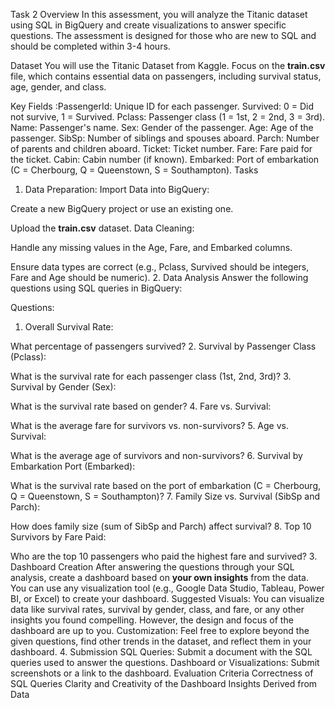 Task 2
Overview
In this assessment, you will analyze the Titanic dataset using SQL in BigQuery and create visualizations to answer specific questions. The assessment is designed for those who are new to SQL and should be completed within 3-4 hours.


Dataset
You will use the Titanic Dataset from Kaggle. Focus on the **train.csv** file, which contains essential data on passengers, including survival status, age, gender, and class.

Key Fields
:PassengerId: Unique ID for each passenger.
Survived: 0 = Did not survive, 1 = Survived.
Pclass: Passenger class (1 = 1st, 2 = 2nd, 3 = 3rd).
Name: Passenger's name.
Sex: Gender of the passenger.
Age: Age of the passenger.
SibSp: Number of siblings and spouses aboard.
Parch: Number of parents and children aboard.
Ticket: Ticket number.
Fare: Fare paid for the ticket.
Cabin: Cabin number (if known).
Embarked: Port of embarkation (C = Cherbourg, Q = Queenstown, S = Southampton).
Tasks

1. Data Preparation:
Import Data into BigQuery:
 
Create a new BigQuery project or use an existing one.
 
Upload the **train.csv** dataset.
Data Cleaning:
 
Handle any missing values in the Age, Fare, and Embarked columns.
 
Ensure data types are correct (e.g., Pclass, Survived should be integers, Fare and Age should be numeric).
2. Data Analysis
Answer the following questions using SQL queries in BigQuery:

Questions:
1. Overall Survival Rate:
 
 What percentage of passengers survived?
2. Survival by Passenger Class (Pclass):
 
 What is the survival rate for each passenger class (1st, 2nd, 3rd)?
3. Survival by Gender (Sex):
 
 What is the survival rate based on gender?
4. Fare vs. Survival:
 
 What is the average fare for survivors vs. non-survivors?
5. Age vs. Survival:
 
 What is the average age of survivors and non-survivors?
6. Survival by Embarkation Port (Embarked):
 
 What is the survival rate based on the port of embarkation (C = Cherbourg, Q = Queenstown, S = Southampton)?
7. Family Size vs. Survival (SibSp and Parch):
 
 How does family size (sum of SibSp and Parch) affect survival?
8. Top 10 Survivors by Fare Paid:
 
 Who are the top 10 passengers who paid the highest fare and survived?
3. Dashboard Creation
After answering the questions through your SQL analysis, create a dashboard based on **your own insights** from the data. You can use any visualization tool (e.g., Google Data Studio, Tableau, Power BI, or Excel) to create your dashboard.
Suggested Visuals: You can visualize data like survival rates, survival by gender, class, and fare, or any other insights you found compelling. However, the design and focus of the dashboard are up to you.
Customization: Feel free to explore beyond the given questions, find other trends in the dataset, and reflect them in your dashboard.
4. Submission
SQL Queries: Submit a document with the SQL queries used to answer the questions.
Dashboard or Visualizations: Submit screenshots or a link to the dashboard.
Evaluation Criteria
Correctness of SQL Queries
Clarity and Creativity of the Dashboard
Insights Derived from Data 

